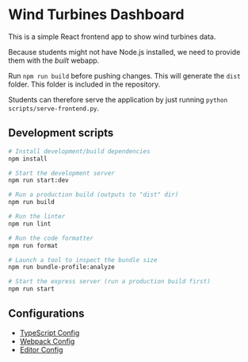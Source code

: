 # Wind Turbines Dashboard

This is a simple React frontend app to show wind turbines data.

Because students might not have Node.js installed, we need to provide them with the _built_ webapp.

Run `npm run build` before pushing changes.
This will generate the `dist` folder.
This folder is included in the repository.

Students can therefore serve the application by just running `python scripts/serve-frontend.py`.

## Development scripts
```sh
# Install development/build dependencies
npm install

# Start the development server
npm run start:dev

# Run a production build (outputs to "dist" dir)
npm run build

# Run the linter
npm run lint

# Run the code formatter
npm run format

# Launch a tool to inspect the bundle size
npm run bundle-profile:analyze

# Start the express server (run a production build first)
npm run start

```

## Configurations
* [TypeScript Config](tsconfig.json)
* [Webpack Config](webpack.common.js)
* [Editor Config](.editorconfig)
